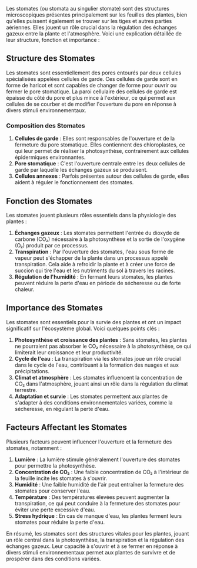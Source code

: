 Les stomates (ou stomata au singulier stomate) sont des structures microscopiques présentes principalement sur les feuilles des plantes, bien qu'elles puissent également se trouver sur les tiges et autres parties aériennes. Elles jouent un rôle crucial dans la régulation des échanges gazeux entre la plante et l'atmosphère. Voici une explication détaillée de leur structure, fonction et importance :

## Structure des Stomates

Les stomates sont essentiellement des pores entourés par deux cellules spécialisées appelées cellules de garde. Ces cellules de garde sont en forme de haricot et sont capables de changer de forme pour ouvrir ou fermer le pore stomatique. La paroi cellulaire des cellules de garde est épaisse du côté du pore et plus mince à l'extérieur, ce qui permet aux cellules de se courber et de modifier l'ouverture du pore en réponse à divers stimuli environnementaux.

### Composition des Stomates

1. **Cellules de garde** : Elles sont responsables de l'ouverture et de la fermeture du pore stomatique. Elles contiennent des chloroplastes, ce qui leur permet de réaliser la photosynthèse, contrairement aux cellules épidermiques environnantes.
2. **Pore stomatique** : C'est l'ouverture centrale entre les deux cellules de garde par laquelle les échanges gazeux se produisent.
3. **Cellules annexes** : Parfois présentes autour des cellules de garde, elles aident à réguler le fonctionnement des stomates.

## Fonction des Stomates

Les stomates jouent plusieurs rôles essentiels dans la physiologie des plantes :

1. **Échanges gazeux** : Les stomates permettent l'entrée du dioxyde de carbone (CO₂) nécessaire à la photosynthèse et la sortie de l'oxygène (O₂) produit par ce processus.
2. **Transpiration** : Par l'ouverture des stomates, l'eau sous forme de vapeur peut s'échapper de la plante dans un processus appelé transpiration. Cela aide à refroidir la plante et à créer une force de succion qui tire l'eau et les nutriments du sol à travers les racines.
3. **Régulation de l'humidité** : En fermant leurs stomates, les plantes peuvent réduire la perte d'eau en période de sécheresse ou de forte chaleur.

## Importance des Stomates

Les stomates sont essentiels pour la survie des plantes et ont un impact significatif sur l'écosystème global. Voici quelques points clés :

1. **Photosynthèse et croissance des plantes** : Sans stomates, les plantes ne pourraient pas absorber le CO₂ nécessaire à la photosynthèse, ce qui limiterait leur croissance et leur productivité.
2. **Cycle de l'eau** : La transpiration via les stomates joue un rôle crucial dans le cycle de l'eau, contribuant à la formation des nuages et aux précipitations.
3. **Climat et atmosphère** : Les stomates influencent la concentration de CO₂ dans l'atmosphère, jouant ainsi un rôle dans la régulation du climat terrestre.
4. **Adaptation et survie** : Les stomates permettent aux plantes de s'adapter à des conditions environnementales variées, comme la sécheresse, en régulant la perte d'eau.

## Facteurs Affectant les Stomates

Plusieurs facteurs peuvent influencer l'ouverture et la fermeture des stomates, notamment :

1. **Lumière** : La lumière stimule généralement l'ouverture des stomates pour permettre la photosynthèse.
2. **Concentration de CO₂** : Une faible concentration de CO₂ à l'intérieur de la feuille incite les stomates à s'ouvrir.
3. **Humidité** : Une faible humidité de l'air peut entraîner la fermeture des stomates pour conserver l'eau.
4. **Température** : Des températures élevées peuvent augmenter la transpiration, ce qui peut conduire à la fermeture des stomates pour éviter une perte excessive d'eau.
5. **Stress hydrique** : En cas de manque d'eau, les plantes ferment leurs stomates pour réduire la perte d'eau.

En résumé, les stomates sont des structures vitales pour les plantes, jouant un rôle central dans la photosynthèse, la transpiration et la régulation des échanges gazeux. Leur capacité à s'ouvrir et à se fermer en réponse à divers stimuli environnementaux permet aux plantes de survivre et de prospérer dans des conditions variées.
